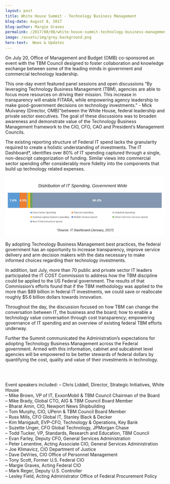 ```yaml
---
layout: post
title: White House Summit - Technology Business Management
blog-date: August 8, 2017
blog-author: Margie Graves
permalink: /2017/08/08/white-house-summit-technology-business-management/
image: /assets/img/grey.background.png
hero-text:  News & Updates
---
```

On July 20, Office of Management and Budget (OMB) co-sponsored an event with the TBM Council designed to foster collaboration and knowledge exchange between some of the leading minds in government and commercial technology leadership.

This one-day event featured panel sessions and open discussions “By leveraging Technology Business Management (TBM), agencies are able to focus more resources on driving their mission. This increase in transparency will enable FITARA, while empowering agency leadership to make good-government decisions on technology investments.” - Mick Mulvaney (Director, OMB)"between the White House, federal leadership and private sector executives. The goal of these discussions was to broaden awareness and demonstrate value of the Technology Business Management framework to the CIO, CFO, CAO and President’s Management Councils.

The existing reporting structure of Federal IT spend lacks the granularity required to create a holistic understanding of investments. The IT Dashboard*, identifies over 80% of IT spending captured through a single, non-descript categorization of funding. Similar views into commercial sector spending offer considerably more fidelity into the components that build up technology related expenses.


<img src="/assets/img/blog.2017.08.08.tbm.png">

By adopting Technology Business Management best practices, the federal government has an opportunity to increase transparency, improve service delivery and arm decision makers with the data necessary to make informed choices regarding their technology investments.

In addition, last July, more than 70 public and private sector IT leaders participated the IT COST Commission to address how the TBM discipline could be applied to the US Federal government. The results of that Commission’s efforts found that if the TBM methodology was applied to the more than $89 billion in federal IT investments, we could save or reallocate roughly $5.6 billion dollars towards innovation.

Throughout the day, the discussion focused on how TBM can change the conversation between IT, the business and the board; how to enable a technology value conversation through cost transparency; empowering governance of IT spending and an overview of existing federal TBM efforts underway.

Further the Summit communicated the Administration’s expectations for adopting Technology Business Management across the Federal government. Armed with this information, cabinet and subcabinet level agencies will be empowered to be better stewards of federal dollars by quantifying the cost, quality and value of their investments in technology.

 <BR><BR>

Event speakers included:
– Chris Liddell, Director, Strategic Initiatives, White House<BR>
– Mike Brown, VP of IT, ExxonMobil & TBM Council Chairman of the Board<BR>
– Mike Brady, Global CTO, AIG & TBM Council Board Member<BR>
– Bharat Amin, CIO, Newport News Shipbuilding<BR>
– Tom Murphy, CIO, UPenn & TBM Council Board Member<BR>
– Russ Mills, CFO Global IT, Stanley Black & Decker<BR>
– Kim Manigault, EVP-CFO, Technology & Operations, Key Bank<BR>
– Suzette Unger, CFO Global Technology, JPMorgan Chase<BR>
– Todd Tucker, VP, Standards, Research and Education, TBM Council<BR>
– Evan Farley, Deputy CFO, General Services Administration<BR>
– Peter Lenentine, Acting Associate CIO, General Services Administration<BR>
– Joe Klimavicz, CIO Department of Justice<BR>
– Dave DeVries, CIO Office of Personnel Management<BR>
– Tony Scott, Former U.S. Federal CIO<BR>
– Margie Graves, Acting Federal CIO<BR>
– Mark Reger, Deputy U.S. Controller<BR>
– Lesley Field, Acting Administrator Office of Federal Procurement Policy<BR><BR>
